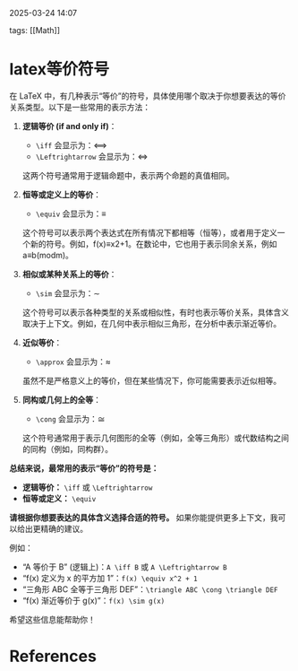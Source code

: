 2025-03-24    14:07

tags: [[Math]]


# latex等价符号

在 LaTeX 中，有几种表示“等价”的符号，具体使用哪个取决于你想要表达的等价关系类型。以下是一些常用的表示方法：

1. **逻辑等价 (if and only if)**：
    
    - `\iff` 会显示为：⟺
    - `\Leftrightarrow` 会显示为：⇔
    
    这两个符号通常用于逻辑命题中，表示两个命题的真值相同。
    
2. **恒等或定义上的等价**：
    
    - `\equiv` 会显示为：≡
    
    这个符号可以表示两个表达式在所有情况下都相等（恒等），或者用于定义一个新的符号。例如，f(x)≡x2+1。在数论中，它也用于表示同余关系，例如 a≡b(modm)。
    
3. **相似或某种关系上的等价**：
    
    - `\sim` 会显示为：∼
    
    这个符号可以表示各种类型的关系或相似性，有时也表示等价关系，具体含义取决于上下文。例如，在几何中表示相似三角形，在分析中表示渐近等价。
    
4. **近似等价**：
    
    - `\approx` 会显示为：≈
    
    虽然不是严格意义上的等价，但在某些情况下，你可能需要表示近似相等。
    
5. **同构或几何上的全等**：
    
    - `\cong` 会显示为：≅
    
    这个符号通常用于表示几何图形的全等（例如，全等三角形）或代数结构之间的同构（例如，同构群）。
    

**总结来说，最常用的表示“等价”的符号是：**

- **逻辑等价：** `\iff` 或 `\Leftrightarrow`
- **恒等或定义：** `\equiv`

**请根据你想要表达的具体含义选择合适的符号。** 如果你能提供更多上下文，我可以给出更精确的建议。

例如：

- “A 等价于 B” (逻辑上)：`A \iff B` 或 `A \Leftrightarrow B`
- “f(x) 定义为 x 的平方加 1”：`f(x) \equiv x^2 + 1`
- “三角形 ABC 全等于三角形 DEF”：`\triangle ABC \cong \triangle DEF`
- “f(x) 渐近等价于 g(x)”：`f(x) \sim g(x)`

希望这些信息能帮助你！


# References
